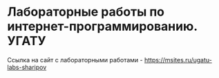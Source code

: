 # Лабораторные работы по интернет-программированию.  УГАТУ
Ссылка на сайт с лабораторными работами - https://msites.ru/ugatu-labs-sharipov
